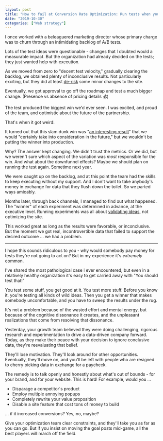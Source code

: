 ```yaml
---
layout: post
title: "How to fail at Conversion Rate Optimization: Run tests when you've already decided what to do"
date: "2019-10-30"
categories: ["Web strategy"]
---
```


I once worked with a beleaguered marketing director whose primary charge was to churn through an intimidating backlog of A/B tests.

Lots of the test ideas were questionable - changes that I doubted would a measurable impact. But the organization had already decided on the tests; they just wanted help with execution.

As we moved from zero to "decent test velocity," gradually clearing the backlog, we obtained plenty of inconclusive results. Not particularly exciting, but they did at least [de-risk](https://briandavidhall.com/the-de-risk-it-test/) some minor changes to the site.

Eventually, we got approval to go off the roadmap and test a much bigger change. (Presence vs absence of pricing details 💰)

The test produced the biggest win we'd ever seen. I was excited, and proud of the team, and optimistic about the future of the partnership.

That's when it got weird.

It turned out that this slam dunk win was "[an interesting result](https://briandavidhall.com/no-more-interesting-results-please/)" that we would "certainly take into consideration in the future," but we wouldn't be putting the winner into production.

Why? The answer kept changing. We didn't trust the metrics. Or we did, but we weren't sure which aspect of the variation was _most_ responsible for the win. And what about the downfunnel effects? Maybe we should plan on running the test again. Sometime next year.

We were caught up on the backlog, and at this point the team had the skills to keep executing without my support. And I don't want to take anybody's money in exchange for data that they flush down the toilet. So we parted ways amicably.

Months later, through back channels, I managed to find out what happened. The "winner" of each experiment was determined in advance, at the executive level. Running experiments was all about [validating ideas](https://briandavidhall.com/idea-validation-vs-optimization/), not optimizing the site.

This worked great as long as the results were favorable, or inconclusive. But the moment we got real, incontrovertible data that failed to support the desired outcome ... we had a problem.

* * *

I hope this sounds ridiculous to you - why would somebody pay money for tests they're not going to act on? But in my experience it's _extremely_ common.

I've shared the most pathological case I ever encountered, but even in a relatively healthy organization it's easy to get carried away with "You should test that!"

You test some stuff, you get good at it. You test more stuff. Before you know it, you're testing all kinds of wild ideas. Then you get a winner that makes somebody uncomfortable, and you have to sweep the results under the rug.

It's not a problem because of the wasted effort and mental energy, but because of the cognitive dissonance it creates, and the unpleasant realizations that come from resolving that dissonance.

Yesterday, your growth team believed they were doing challenging, rigorous research and experimentation to drive a data-driven company forward. Today, as they make their peace with your decision to ignore conclusive data, they're reevaluating that belief.

They'll lose motivation. They'll look around for other opportunities. Eventually, they'll move on, and you'll be left with people who are resigned to cherry picking data in exchange for a paycheck.

The remedy is to talk openly and honestly about what's out of bounds - for your brand, and for your website. This is hard! For example, would you ...

- Disparage a competitor's product
- Employ multiple annoying popups
- Completely rewrite your value proposition
- Disable a site feature that cost tons of money to build

... if it increased conversions? Yes, no, maybe?

Give your optimization team clear constraints, and they'll take you as far as you can go. But if you insist on moving the goal posts mid-game, all the best players will march off the field.
